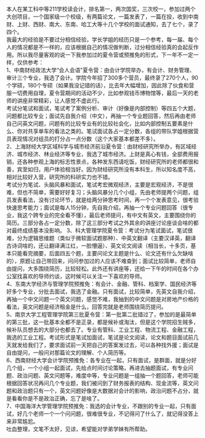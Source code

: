 本人在某工科中等211学校读会计，排名第一，两次国奖，三次校一，参加过两个大创项目，一个国家级一个校级，有两篇论文，一篇发表了，一篇在投，收到中南财、上财、西财、南大、东南、哈工大等十几个学校的面试通知，去了七个，录了四个。</br>
我最大的经验是不要过分相信经验，学长学姐的经历只是一个参考，每一届、每个人的情况都是不一样的，应该根据自己的情况做判断，过分相信经验真的会起反作用。所以我尽量客观的说一下我参加过的夏令营或预推免的形式，下一年不一定一样，仅供参考：</br>
1、中南财经政法大学“会人会语”夏令营：由会计学院举办，有会计、财务管理、审计三个专业，我选了会计。学院今年招了300多个营员，最终录了270个人，90个学硕，180个专硕（如果我没记错的话），比去年大幅增加，因此除了伙食和营服一切费用自理，夏令营期间的活动不少，比如参观钱币博物馆等，最后一天的老师的讲座非常精彩，让人感觉不虚此行。</br>
考试分笔试和面试，笔试考了案例分析、审计（好像是内部控制）等四五个大题，问题都比较专业；面试先自我介绍（中文），再抽一个专业题回答，然后再由老师自己问英文问题，问题有的比较专业有的比较社会化，比如内部控制五要素是什么、你对共享单车的看法之类的。笔试面试各占一定分数，各组的带队学姐根据营员表现情况对组员的打分占一点分数（这个大家基本都差不多）。</br>
2、上海财经大学区域科学与城市经济前沿夏令营：由财经研究所举办，有区域经济、城市经济、林业经济等专业，我选了城市经济。上财是真心有钱，全部费用报销，还各种参观上海的标志性景点，各种发东西请吃饭，财经研究所的老师都很和善，宾至如归，用户体验相当好。因为财经研究所没有本科生，所以知名度不高，相对比较好入营，研究所的科研实力也不错。</br>
考试分为笔试、头脑风暴和面试，笔试考宏微观经济，主要是宏观经济，不是很难，但也不简单，需要好好复习；头脑风暴分几个小组，先由老师提两个问题，组员发表看法，没有讨论环节，就是给两分钟思考时间，再一个个发表意见，很考验快速思考能力；面试是每人15分钟，先自我介绍，再抽一个专业问题回答（很专业，我这个跨专业的完全看不懂），最后老师提问，有中文有英文，主要围绕你的简历。三部分各占一定分数，除了这三部分考试之外其余的讲座讨论座谈会啥的都对最终成绩基本没影响。
3、科大管理学院夏令营：考试分为笔试面试，笔试很难，分为逻辑思维题（类似于微软面试题那种）、中英文翻译（主要汉译英，翻译古诗词啥的，还让翻译满江红，一脸懵逼）、英文论文阅读（相当长，十多页，基本只能看完摘要，后面四五个题，主要问论文主题是什么、论文还有什么欠缺啥的），原题让自己带回来，问问参加过的人应该不难查到；面试比较简单，老师自由提问，大多围绕简历，比较轻松。此外还有讲座等，还给一下午的时间在各个办公室找喜欢的导师约谈，这时候可以关注一下喜欢的导师。</br>
4、东南大学经济与管理学院预推免：有会计、金融、管科、档案学、国民经济等好多个专业，分批去面试，我选了金融。只有面试，比较简单，先英文自我介绍，再抽一个中文问题一个英文问题，感觉不难，我抽到的中文问题是对房地产价格的看法，英文问题是经济租金是什么，回答完就是老师围绕简历提问。</br>
5、南京大学工程管理学院第三批夏令营：第一批第二批错过了，参加的是最简单的第三批，这一批基本全都不是正录，都是候补或淘汰，但是这个学院招生贼多，候补队员想去的大部分也都去了。专业有管科、工业工程、物流工程、金融工程，我选的工业工程。考试形式是笔试加面试，笔试是论文阅读，论文和题目面试前几天就发给我们了，要求面试前一天把自己的答案发过去，可以各种找外援；面试是自由提问，一般问对那篇论文的理解、个人简历等。</br>
6、西南财经大学会计学院预推免：各专业在一起，只有面试，是群面，就是分好几个组，一个小组一起面试，先给点时间讨论策略，再进去抽题面试，有专业问题、政治问题、英文问题等，难度中等，专业问题是一组抽一个题回答，老师可能根据回答状况再问几个专业题，我们被问到了财务报表的结构、现金流等，英文问题和政治题只有一个，英文问题好像是大数据对会计的影响，政治问题不占分，就是看看你是不是政治正确，忘了是啥了。</br>
7、中国海洋大学管理学院预推免：我选的会计专业，不跟别的专业一起，只有面试，好几个老师一个一个问问题，很难很专业，不记得问了什么了，就记得没答上来非常尴尬。</br>
吐血整理，文笔不太好，见谅，希望能对学弟学妹有所帮助。





